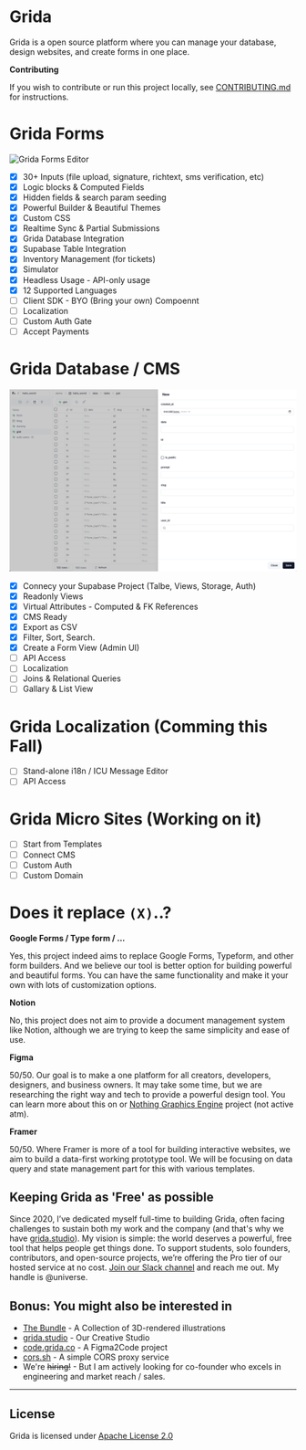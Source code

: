 # Grida

Grida is a open source platform where you can manage your database, design websites, and create forms in one place.

**Contributing**

If you wish to contribute or run this project locally, see [CONTRIBUTING.md](./CONTRIBUTING.md) for instructions.

# Grida Forms

![Grida Forms Editor](./.readme/example-grida-forms-editor-ss.png)

- [x] 30+ Inputs (file upload, signature, richtext, sms verification, etc)
- [x] Logic blocks & Computed Fields
- [x] Hidden fields & search param seeding
- [x] Powerful Builder & Beautiful Themes
- [x] Custom CSS
- [x] Realtime Sync & Partial Submissions
- [x] Grida Database Integration
- [x] Supabase Table Integration
- [x] Inventory Management (for tickets)
- [x] Simulator
- [x] Headless Usage - API-only usage
- [x] 12 Supported Languages
- [ ] Client SDK - BYO (Bring your own) Compoennt
- [ ] Localization
- [ ] Custom Auth Gate
- [ ] Accept Payments

# Grida Database / CMS

![Grida Database Editor](./.readme/example-grida-database-editor-ss.png)

- [x] Connecy your Supabase Project (Talbe, Views, Storage, Auth)
- [x] Readonly Views
- [x] Virtual Attributes - Computed & FK References
- [x] CMS Ready
- [x] Export as CSV
- [x] Filter, Sort, Search.
- [x] Create a Form View (Admin UI)
- [ ] API Access
- [ ] Localization
- [ ] Joins & Relational Queries
- [ ] Gallary & List View

# Grida Localization (Comming this Fall)

- [ ] Stand-alone i18n / ICU Message Editor
- [ ] API Access

# Grida Micro Sites (Working on it)

- [ ] Start from Templates
- [ ] Connect CMS
- [ ] Custom Auth
- [ ] Custom Domain

# Does it replace `(X)`..?

**Google Forms / Type form / ...**

Yes, this project indeed aims to replace Google Forms, Typeform, and other form builders. And we believe our tool is better option for building powerful and beautiful forms. You can have the same functionality and make it your own with lots of customization options.

**Notion**

No, this project does not aim to provide a document management system like Notion, although we are trying to keep the same simplicity and ease of use.

**Figma**

50/50. Our goal is to make a one platform for all creators, developers, designers, and business owners. It may take some time, but we are researching the right way and tech to provide a powerful design tool. You can learn more about this on or [Nothing Graphics Engine](https://github.com/gridaco/nothing) project (not active atm).

**Framer**

50/50. Where Framer is more of a tool for building interactive websites, we aim to build a data-first working prototype tool. We will be focusing on data query and state management part for this with various templates.

## Keeping Grida as 'Free' as possible

Since 2020, I’ve dedicated myself full-time to building Grida, often facing challenges to sustain both my work and the company (and that's why we have [grida.studio](https://grida.studio)). My vision is simple: the world deserves a powerful, free tool that helps people get things done. To support students, solo founders, contributors, and open-source projects, we’re offering the Pro tier of our hosted service at no cost. [Join our Slack channel](https://grida.co/join-slack) and reach me out. My handle is @universe.

## Bonus: You might also be interested in

- [The Bundle](https://grida.co/bundle) - A Collection of 3D-rendered illustrations
- [grida.studio](https://grida.studio) - Our Creative Studio
- [code.grida.co](https://code.grida.co) - A Figma2Code project
- [cors.sh](https://cors.sh) - A simple CORS proxy service
- We're ~~hiring!~~ - But I am actively looking for co-founder who excels in engineering and market reach / sales.

---

## License

Grida is licensed under [Apache License 2.0](./LICENSE)
